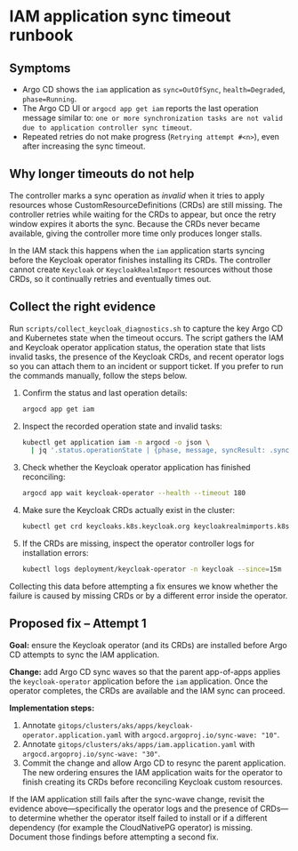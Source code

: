 # IAM application sync timeout runbook

## Symptoms

* Argo CD shows the `iam` application as `sync=OutOfSync`, `health=Degraded`, `phase=Running`.
* The Argo CD UI or `argocd app get iam` reports the last operation message similar to:
  `one or more synchronization tasks are not valid due to application controller sync timeout`.
* Repeated retries do not make progress (`Retrying attempt #<n>`), even after increasing the sync timeout.

## Why longer timeouts do not help

The controller marks a sync operation as *invalid* when it tries to apply resources whose CustomResourceDefinitions (CRDs)
are still missing. The controller retries while waiting for the CRDs to appear, but once the retry window expires it
aborts the sync. Because the CRDs never became available, giving the controller more time only produces longer stalls.

In the IAM stack this happens when the `iam` application starts syncing before the Keycloak operator finishes installing
its CRDs. The controller cannot create `Keycloak` or `KeycloakRealmImport` resources without those CRDs, so it continually
retries and eventually times out.

## Collect the right evidence

Run `scripts/collect_keycloak_diagnostics.sh` to capture the key Argo CD and Kubernetes state when the timeout occurs. The script
gathers the IAM and Keycloak operator application status, the operation state that lists invalid tasks, the presence of the
Keycloak CRDs, and recent operator logs so you can attach them to an incident or support ticket. If you prefer to run the
commands manually, follow the steps below.

1. Confirm the status and last operation details:
   ```bash
   argocd app get iam
   ```
2. Inspect the recorded operation state and invalid tasks:
   ```bash
   kubectl get application iam -n argocd -o json \
     | jq '.status.operationState | {phase, message, syncResult: .syncResult.resources[]? | select(.status == "OutOfSync")}'
   ```
3. Check whether the Keycloak operator application has finished reconciling:
   ```bash
   argocd app wait keycloak-operator --health --timeout 180
   ```
4. Make sure the Keycloak CRDs actually exist in the cluster:
   ```bash
   kubectl get crd keycloaks.k8s.keycloak.org keycloakrealmimports.k8s.keycloak.org
   ```
5. If the CRDs are missing, inspect the operator controller logs for installation errors:
   ```bash
   kubectl logs deployment/keycloak-operator -n keycloak --since=15m
   ```

Collecting this data before attempting a fix ensures we know whether the failure is caused by missing CRDs or by a different
error inside the operator.

## Proposed fix – Attempt 1

**Goal:** ensure the Keycloak operator (and its CRDs) are installed before Argo CD attempts to sync the IAM application.

**Change:** add Argo CD sync waves so that the parent app-of-apps applies the `keycloak-operator` application before the
`iam` application. Once the operator completes, the CRDs are available and the IAM sync can proceed.

**Implementation steps:**

1. Annotate `gitops/clusters/aks/apps/keycloak-operator.application.yaml` with `argocd.argoproj.io/sync-wave: "10"`.
2. Annotate `gitops/clusters/aks/apps/iam.application.yaml` with `argocd.argoproj.io/sync-wave: "30"`.
3. Commit the change and allow Argo CD to resync the parent application. The new ordering ensures the IAM application waits
   for the operator to finish creating its CRDs before reconciling Keycloak custom resources.

If the IAM application still fails after the sync-wave change, revisit the evidence above—specifically the operator logs and
the presence of CRDs—to determine whether the operator itself failed to install or if a different dependency (for example the
CloudNativePG operator) is missing. Document those findings before attempting a second fix.

